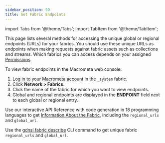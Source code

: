 ```yaml
---
sidebar_position: 50
title: Get Fabric Endpoints
---
```


import Tabs from '@theme/Tabs';
import TabItem from '@theme/TabItem';

This page lists several methods for accessing the unique global or regional endpoints (URLs) for your fabrics. You should use these unique URLs as endpoints when making requests against fabric assets such as collections and streams. Which fabrics you can access depends on your assigned [Permissions](../account-management/permissions/index.md).

<Tabs groupId="operating-systems">
<TabItem value="console" label="Web Console">

To view fabric endpoints in the Macrometa web console:

1. [Log in to your Macrometa account](https://auth.paas.macrometa.io/) in the `_system` fabric.
2. Click **Network > Fabrics**.
3. Click the name of the fabric for which you want to view endpoints.
4. Global and regional endpoints are displayed in the **ENDPOINT** field next to each global or regional entry.

</TabItem>
<TabItem value="api" label="REST API">

Use our interactive API Reference with code generation in 18 programming languages to get [Information About the Fabric](https://www.macrometa.com/docs/api#/operations/InformationOfTheGeo-fabric), including the `regional_urls` and `global_url`.

</TabItem>
<TabItem value="cli" label="CLI">

Use the [gdnsl fabric describe](../developer-hub/cli/fabrics-cli#gdnsl-fabric-describe) CLI command to get unique fabric `regional_urls` and `global_url`.

</TabItem>
</Tabs>
